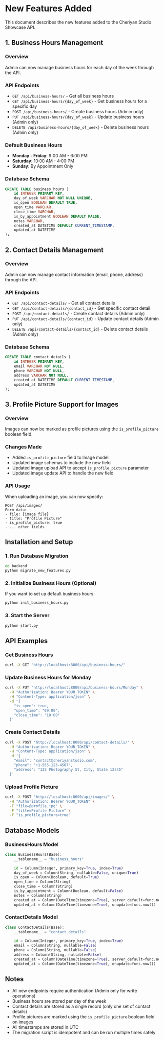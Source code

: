# New Features Added

This document describes the new features added to the Cheriyan Studio Showcase API.

## 1. Business Hours Management

### Overview
Admin can now manage business hours for each day of the week through the API.

### API Endpoints
- `GET /api/business-hours/` - Get all business hours
- `GET /api/business-hours/{day_of_week}` - Get business hours for a specific day
- `POST /api/business-hours/` - Create business hours (Admin only)
- `PUT /api/business-hours/{day_of_week}` - Update business hours (Admin only)
- `DELETE /api/business-hours/{day_of_week}` - Delete business hours (Admin only)

### Default Business Hours
- **Monday - Friday**: 9:00 AM - 6:00 PM
- **Saturday**: 10:00 AM - 4:00 PM
- **Sunday**: By Appointment Only

### Database Schema
```sql
CREATE TABLE business_hours (
    id INTEGER PRIMARY KEY,
    day_of_week VARCHAR NOT NULL UNIQUE,
    is_open BOOLEAN DEFAULT TRUE,
    open_time VARCHAR,
    close_time VARCHAR,
    is_by_appointment BOOLEAN DEFAULT FALSE,
    notes VARCHAR,
    created_at DATETIME DEFAULT CURRENT_TIMESTAMP,
    updated_at DATETIME
);
```

## 2. Contact Details Management

### Overview
Admin can now manage contact information (email, phone, address) through the API.

### API Endpoints
- `GET /api/contact-details/` - Get all contact details
- `GET /api/contact-details/{contact_id}` - Get specific contact detail
- `POST /api/contact-details/` - Create contact details (Admin only)
- `PUT /api/contact-details/{contact_id}` - Update contact details (Admin only)
- `DELETE /api/contact-details/{contact_id}` - Delete contact details (Admin only)

### Database Schema
```sql
CREATE TABLE contact_details (
    id INTEGER PRIMARY KEY,
    email VARCHAR NOT NULL,
    phone VARCHAR NOT NULL,
    address VARCHAR NOT NULL,
    created_at DATETIME DEFAULT CURRENT_TIMESTAMP,
    updated_at DATETIME
);
```

## 3. Profile Picture Support for Images

### Overview
Images can now be marked as profile pictures using the `is_profile_picture` boolean field.

### Changes Made
- Added `is_profile_picture` field to Image model
- Updated image schemas to include the new field
- Updated image upload API to accept `is_profile_picture` parameter
- Updated image update API to handle the new field

### API Usage
When uploading an image, you can now specify:
```
POST /api/images/
Form data:
- file: [image file]
- title: "Profile Picture"
- is_profile_picture: true
- ... other fields
```

## Installation and Setup

### 1. Run Database Migration
```bash
cd backend
python migrate_new_features.py
```

### 2. Initialize Business Hours (Optional)
If you want to set up default business hours:
```bash
python init_business_hours.py
```

### 3. Start the Server
```bash
python start.py
```

## API Examples

### Get Business Hours
```bash
curl -X GET "http://localhost:8000/api/business-hours/"
```

### Update Business Hours for Monday
```bash
curl -X PUT "http://localhost:8000/api/business-hours/Monday" \
  -H "Authorization: Bearer YOUR_TOKEN" \
  -H "Content-Type: application/json" \
  -d '{
    "is_open": true,
    "open_time": "09:00",
    "close_time": "18:00"
  }'
```

### Create Contact Details
```bash
curl -X POST "http://localhost:8000/api/contact-details/" \
  -H "Authorization: Bearer YOUR_TOKEN" \
  -H "Content-Type: application/json" \
  -d '{
    "email": "contact@cheriyanstudio.com",
    "phone": "+1-555-123-4567",
    "address": "123 Photography St, City, State 12345"
  }'
```

### Upload Profile Picture
```bash
curl -X POST "http://localhost:8000/api/images/" \
  -H "Authorization: Bearer YOUR_TOKEN" \
  -F "file=@profile.jpg" \
  -F "title=Profile Picture" \
  -F "is_profile_picture=true"
```

## Database Models

### BusinessHours Model
```python
class BusinessHours(Base):
    __tablename__ = "business_hours"
    
    id = Column(Integer, primary_key=True, index=True)
    day_of_week = Column(String, nullable=False, unique=True)
    is_open = Column(Boolean, default=True)
    open_time = Column(String)
    close_time = Column(String)
    is_by_appointment = Column(Boolean, default=False)
    notes = Column(String)
    created_at = Column(DateTime(timezone=True), server_default=func.now())
    updated_at = Column(DateTime(timezone=True), onupdate=func.now())
```

### ContactDetails Model
```python
class ContactDetails(Base):
    __tablename__ = "contact_details"
    
    id = Column(Integer, primary_key=True, index=True)
    email = Column(String, nullable=False)
    phone = Column(String, nullable=False)
    address = Column(String, nullable=False)
    created_at = Column(DateTime(timezone=True), server_default=func.now())
    updated_at = Column(DateTime(timezone=True), onupdate=func.now())
```

## Notes

- All new endpoints require authentication (Admin only for write operations)
- Business hours are stored per day of the week
- Contact details are stored as a single record (only one set of contact details)
- Profile pictures are marked using the `is_profile_picture` boolean field on images
- All timestamps are stored in UTC
- The migration script is idempotent and can be run multiple times safely
